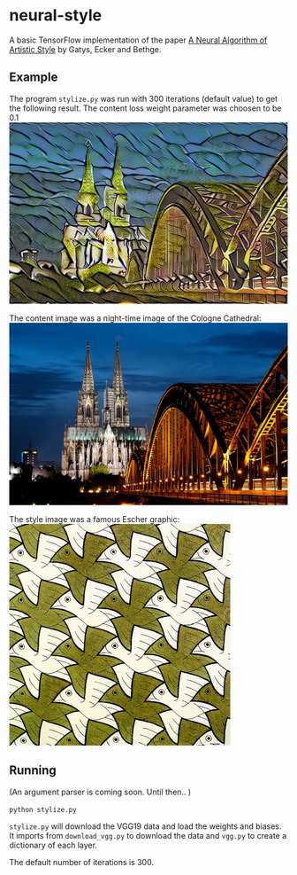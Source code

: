 # neural-style
A basic TensorFlow implementation of the paper [A Neural Algorithm of Artistic Style](https://arxiv.org/abs/1508.06576) 
by Gatys, Ecker and Bethge.  


## Example
The program `stylize.py` was run with 300 iterations (default value) to get the following result. The content loss weight parameter was choosen to be 0.1
![neural_style_image](https://github.com/kelaaditya/neural-style/blob/master/neural_styled/stylized_koeln_cathedral.jpg "content loss weight = 0.1")

The content image was a night-time image of the Cologne Cathedral:
![content_image](https://github.com/kelaaditya/neural-style/blob/master/content/koeln_cathedral.jpg "Cologne Cathedral")

The style image was a famous Escher graphic:  
<img src="https://github.com/kelaaditya/neural-style/blob/master/style/escher_birds.jpg" width="400" height="400" />


## Running
(An argument parser is coming soon. Until then.. )  

`python stylize.py`

`stylize.py` will download the VGG19 data and load the weights and biases. It imports from `download_vgg.py` to download the data and `vgg.py` to create a dictionary of each layer.

The default number of iterations is 300.
